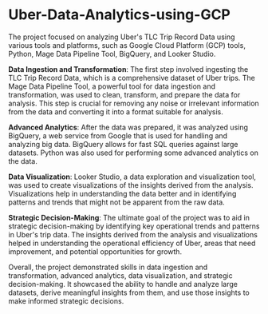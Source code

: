 # Uber-Data-Analytics-using-GCP

The project focused on analyzing Uber's TLC Trip Record Data using various tools and platforms, such as Google Cloud Platform (GCP) tools, Python, Mage Data Pipeline Tool, BigQuery, and Looker Studio.

**Data Ingestion and Transformation**: The first step involved ingesting the TLC Trip Record Data, which is a comprehensive dataset of Uber trips. The Mage Data Pipeline Tool, a powerful tool for data ingestion and transformation, was used to clean, transform, and prepare the data for analysis. This step is crucial for removing any noise or irrelevant information from the data and converting it into a format suitable for analysis.

**Advanced Analytics**: After the data was prepared, it was analyzed using BigQuery, a web service from Google that is used for handling and analyzing big data. BigQuery allows for fast SQL queries against large datasets. Python was also used for performing some advanced analytics on the data.

**Data Visualization**: Looker Studio, a data exploration and visualization tool, was used to create visualizations of the insights derived from the analysis. Visualizations help in understanding the data better and in identifying patterns and trends that might not be apparent from the raw data.

**Strategic Decision-Making**: The ultimate goal of the project was to aid in strategic decision-making by identifying key operational trends and patterns in Uber's trip data. The insights derived from the analysis and visualizations helped in understanding the operational efficiency of Uber, areas that need improvement, and potential opportunities for growth.

Overall, the project demonstrated skills in data ingestion and transformation, advanced analytics, data visualization, and strategic decision-making. It showcased the ability to handle and analyze large datasets, derive meaningful insights from them, and use those insights to make informed strategic decisions.
